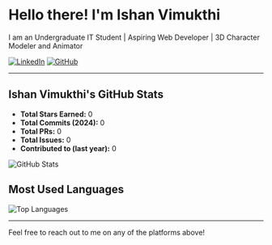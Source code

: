 

# Hello there! I'm Ishan Vimukthi

I am an Undergraduate IT Student | Aspiring Web Developer | 3D Character Modeler and Animator


[![LinkedIn](https://img.shields.io/badge/LinkedIn-0A66C2?style=flat-square&logo=linkedin&logoColor=white)]([your-linkedin-link](https://www.linkedin.com/in/ishan-vimukthi-b48462218/))
[![GitHub](https://img.shields.io/badge/GitHub-181717?style=flat-square&logo=github&logoColor=white)]([https://github.com/your-github-username](https://github.com/Ishan-Vimukthi?tab=overview&from=2023-09-01&to=2023-09-07))


---

## Ishan Vimukthi's GitHub Stats

- **Total Stars Earned:** 0 <!-- Update as needed -->
- **Total Commits (2024):** 0 <!-- Update as needed -->
- **Total PRs:** 0 <!-- Update as needed -->
- **Total Issues:** 0 <!-- Update as needed -->
- **Contributed to (last year):** 0 <!-- Update as needed -->

![GitHub Stats](https://github-readme-stats.vercel.app/api?username=Ishan-Vimukthi&show_icons=true&theme=dark)




## Most Used Languages


![Top Languages](https://github-readme-stats.vercel.app/api/top-langs/?username=Ishan-Vimukthi&layout=compact&theme=dark)


---

Feel free to reach out to me on any of the platforms above!

